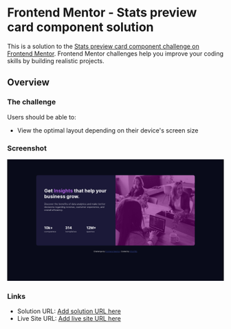 # Frontend Mentor - Stats preview card component solution

This is a solution to the [Stats preview card component challenge on Frontend Mentor](https://www.frontendmentor.io/challenges/stats-preview-card-component-8JqbgoU62). Frontend Mentor challenges help you improve your coding skills by building realistic projects.

## Overview

### The challenge

Users should be able to:

- View the optimal layout depending on their device's screen size

### Screenshot

![](/screenshot.png)

### Links

- Solution URL: [Add solution URL here](https://your-solution-url.com)
- Live Site URL: [Add live site URL here](https://vitor-stats-preview.netlify.app/)

